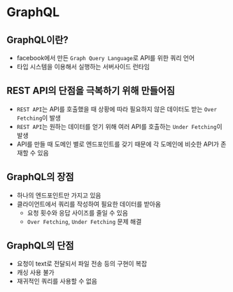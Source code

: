 # GraphQL
## GraphQL이란?
- facebook에서 만든 `Graph Query Language`로 API를 위한 쿼리 언어
- 타입 시스템을 이용해서 실행하는 서버사이드 런타임

## REST API의 단점을 극복하기 위해 만들어짐
- `REST API`는 API를 호출했을 때 상황에 따라 필요하지 않은 데이터도 받는 `Over Fetching`이 발생
- `REST API`는 원하는 데이터를 얻기 위해 여러 API를 호출하는 `Under Fetching`이 발생
- API를 만들 때 도메인 별로 엔드포인트를 갖기 때문에 각 도메인에 비슷한 API가 존재할 수 있음

## GraphQL의 장점
- 하나의 엔드포인트만 가지고 있음
- 클라이언트에서 쿼리를 작성하여 필요한 데이터를 받아옴
    - 요청 횟수와 응답 사이즈를 줄일 수 있음
    - `Over Fetching`, `Under Fetching` 문제 해결

## GraphQL의 단점
- 요청이 text로 전달되서 파일 전송 등의 구현이 복잡
- 캐싱 사용 불가
- 재귀적인 쿼리를 사용할 수 없음